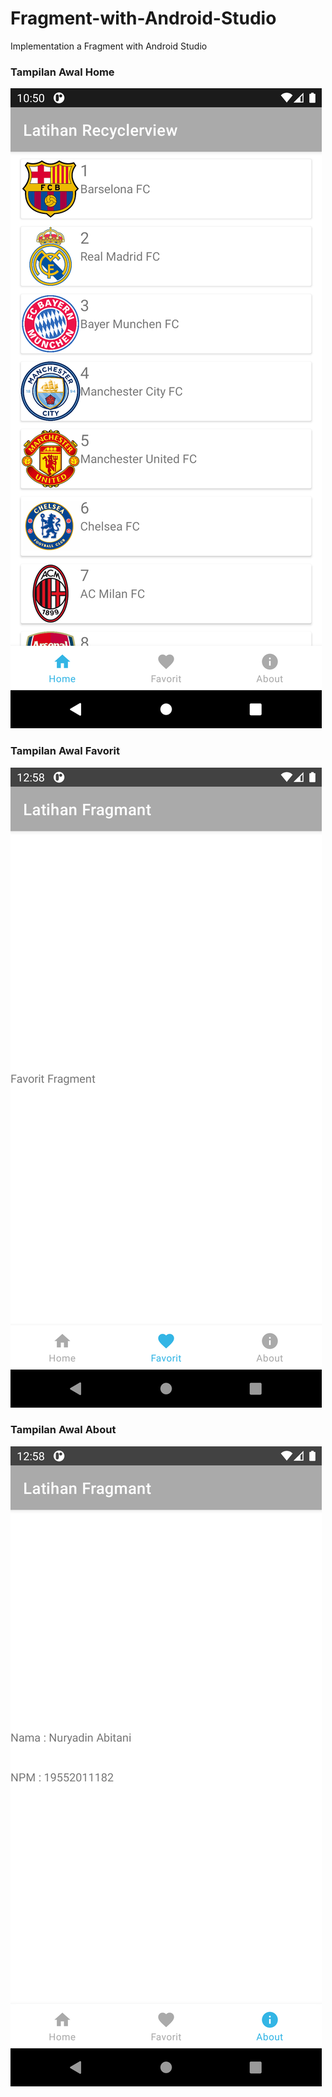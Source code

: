 # Fragment-with-Android-Studio

Implementation a Fragment with Android Studio

### Tampilan Awal Home

![CircleImageView](https://github.com/abugrayhat/RecyclerView-with-android-studio/blob/main/imgView/1.png)

### Tampilan Awal Favorit

![CircleImageView](https://github.com/abugrayhat/RecyclerView-with-android-studio/blob/main/imgView/2.png)

### Tampilan Awal About

![CircleImageView](https://github.com/abugrayhat/RecyclerView-with-android-studio/blob/main/imgView/3.png)
